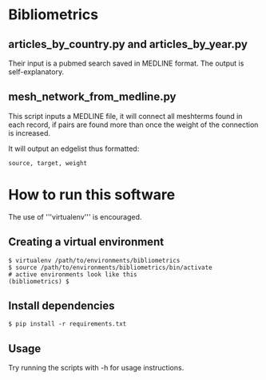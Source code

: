 # Bibliometrics




## articles_by_country.py and articles_by_year.py

Their input is a pubmed search saved in MEDLINE format.
The output is self-explanatory.

## mesh_network_from_medline.py

This script inputs a MEDLINE file, it will connect all meshterms found
in each record, if pairs are found more than once the weight of the
connection is increased.

It will output an edgelist thus formatted:

    source, target, weight

# How to run this software

The use of '''virtualenv''' is encouraged.

## Creating a virtual environment

    $ virtualenv /path/to/environments/bibliometrics
    $ source /path/to/environments/bibliometrics/bin/activate
    # active environments look like this
    (bibliometrics) $


## Install dependencies

    $ pip install -r requirements.txt


## Usage

Try running the scripts with -h for usage instructions. 
